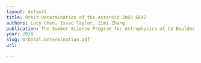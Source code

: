 ```yaml
---
layout: default
title: Orbit Determination of the Asteroid 2003 GE42
authors: Lucy Chen, Issac Taylor, Zimi Zhang.
publication: The Summer Science Program for Astrophysics at CU Boulder
year: 2020
slug: Orbital.Determination.pdf
url:

---
```

